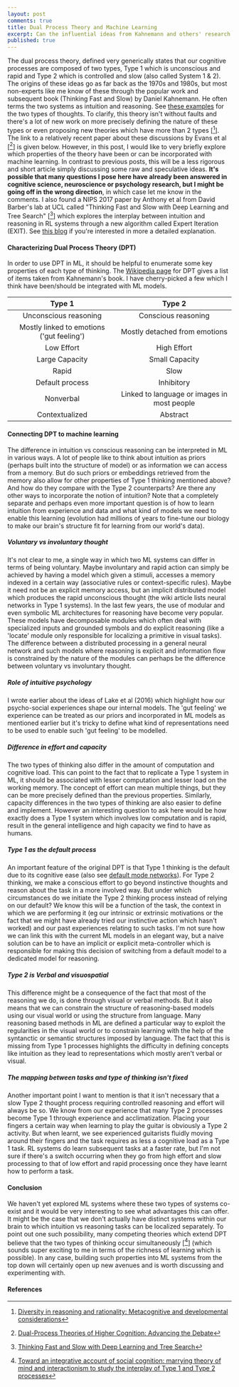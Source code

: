 ```yaml
---
layout: post
comments: true
title: Dual Process Theory and Machine Learning
excerpt: Can the influential ideas from Kahnemann and others' research about humans having two modes of thinking, one fast, one slow, be applied to current machine learning systems
published: true
---
```


The dual process theory, defined very generically states that our cognitive processes are composed of two types, Type 1 which is unconscious and rapid and Type 2 which is controlled and slow (also called System 1 & 2). The origins of these ideas go as far back as the 1970s and 1980s, but most non-experts like me know of these through the popular work and subsequent book (Thinking Fast and Slow) by Daniel Kahnemann. He often terms the two systems as intuition and reasoning. See [these examples](https://en.wikipedia.org/wiki/Thinking,_Fast_and_Slow#Two_systems) for the two types of thoughts. To clarify, this theory isn't without faults and there's a lot of new work on more precisely defining the nature of these types or even proposing new theories which have more than 2 types [[^1]]. The link to a relatively recent paper about these discussions by Evans et al [[^2]] is given below. However, in this post, I would like to very briefly explore which properties of the theory have been or can be incorporated with machine learning. In contrast to previous posts, this will be a less rigorous and short article simply discussing some raw and speculative ideas. **It's possible that many questions I pose here have already been answered in cognitive science, neuroscience or psychology research, but I might be going off in the wrong direction**, in which case let me know in the comments. I also found a NIPS 2017 paper by Anthony et al from David Barber's lab at UCL called "Thinking Fast and Slow with Deep Learning and Tree Search" [[^3]] which explores the interplay between intuition and reasoning in RL systems through a new algorithm called Expert Iteration (EXIT). See [this blog](https://davidbarber.github.io/blog/2017/11/07/Learning-From-Scratch-by-Thinking-Fast-and-Slow-with-Deep-Learning-and-Tree-Search/) if you're interested in more a detailed explanation.

#### Characterizing Dual Process Theory (DPT)

In order to use DPT in ML, it should be helpful to enumerate some key properties of each type of thinking. The [Wikipedia page](https://en.wikipedia.org/wiki/Dual_process_theory#Systems) for DPT gives a list of items taken from Kahnemann's book. I have cherry-picked a few which I think have been/should be integrated with ML models.

|                   **Type 1**                  	|                    **Type 2**                   	|
|:-----------------------------------------:	|:-------------------------------------------:	|
|           Unconscious reasoning           	|             Conscious reasoning             	|
| Mostly linked to emotions ('gut feeling') 	|        Mostly detached from emotions        	|
|                 Low Effort                	|                 High Effort                 	|
|               Large Capacity              	|                Small Capacity               	|
|                   Rapid                   	|                     Slow                    	|
|              Default process              	|                  Inhibitory                 	|
|                 Nonverbal                 	| Linked to language or images in most people 	|
|               Contextualized              	|                   Abstract                  	|

#### Connecting DPT to machine learning

The difference in intuition vs conscious reasoning can be interpreted in ML in various ways. A lot of people like to think about intuition as priors (perhaps built into the structure of model) or as information we can access from a memory. But do such priors or embeddings retrieved from the memory also allow for other properties of Type 1 thinking mentioned above? And how do they compare with the Type 2 counterparts? Are there any other ways to incorporate the notion of intuition? Note that a completely separate and perhaps even more important question is of how to learn intuition from experience and data and what kind of models we need to enable this learning (evolution had millions of years to fine-tune our biology to make our brain's structure fit for learning from our world's data).

##### Voluntary vs involuntary thought

It's not clear to me, a single way in which two ML systems can differ in terms of being voluntary. Maybe involuntary and rapid action can simply be achieved by having a model which given a stimuli, accesses a memory indexed in a certain way (associative rules or context-specific rules). Maybe it need not be an explicit memory access, but an implicit distributed model which produces the rapid unconscious thought (the wiki article lists neural networks in Type 1 systems). In the last few years, the use of modular and even symbolic ML architectures for reasoning have become very popular. These models have decomposable modules which often deal with specialized inputs and grounded symbols and do explicit reasoning (like a 'locate' module only responsible for localizing a primitive in visual tasks). The difference between a distributed processing in a general neural network and such models where reasoning is explicit and information flow is constrained by the nature of the modules can perhaps be the difference between voluntary vs involuntary thought.

##### Role of intuitive psychology

I wrote earlier about the ideas of Lake et al (2016) which highlight how our psycho-social experiences shape our internal models. The 'gut feeling' we experience can be treated as our priors and incorporated in ML models as mentioned earlier  but it's tricky to define what kind of representations need to be used to enable such 'gut feeling' to be modelled.

##### Difference in effort and capacity

The two types of thinking also differ in the amount of computation and cognitive load. This can point to the fact that to replicate a Type 1 system in ML, it should be associated with lesser computation and lesser load on the working memory. The concept of effort can mean multiple things, but they can be more precisely defined than the previous properties. Similarly, capacity differences in the two types of thinking are also easier to define and implement. However an interesting question to ask here would be how exactly does a Type 1 system which involves low computation and is rapid, result in the general intelligence and high capacity we find to have as humans.


##### Type 1 as the default process

An important feature of the original DPT is that Type 1 thinking is the default due to its cognitive ease (also see [default mode networks](https://en.wikipedia.org/wiki/Default_mode_network)). For Type 2 thinking, we make a conscious effort to go beyond instinctive thoughts and reason about the task in a more involved way. But under which circumstances do we initiate the Type 2 thinking process instead of relying on our default? We know this will be a function of the task, the context in which we are performing it (eg our intrinsic or extrinsic motivations or the fact that we might have already tried our instinctive action which hasn't worked) and our past experiences relating to such tasks. I'm not sure how we can link this with the current ML models in an elegant way, but a naive solution can be to have an implicit or explicit meta-controller which is responsible for making this decision of switching from a default model to a dedicated model for reasoning. 

##### Type 2 is Verbal and visuospatial

This difference might be a consequence of the fact that most of the reasoning we do, is done through visual or verbal methods. But it also means that we can constrain the structure of reasoning-based models using our visual world or using the structure from language. Many reasoning based methods in ML are defined a particular way to exploit the regularities in the visual world or to constrain learning with the help of the syntanctic or semantic structures imposed by language. The fact that this is missing from Type 1 processes highlights the difficulty in defining concepts like intuition as they lead to representations which mostly aren't verbal or visual.

##### The mapping between tasks and type of thinking isn't fixed

Another important point I want to mention is that it isn't necessary that a slow Type 2 thought process requiring controlled reasoning and effort will always be so. We know from our experience that many Type 2 processes become Type 1 through experience and acclimatization. Placing your fingers a certain way when learning to play the guitar is obviously a Type 2 activity. But when learnt, we see experienced guitarists fluidly moving around their fingers and the task requires as less a cognitive load as a Type 1 task. RL systems do learn subsequent tasks at a faster rate, but I'm not sure if there's a switch occurring when they go from high effort and slow processing to that of low effort and rapid processing once they have learnt how to perform a task.

#### Conclusion

We haven't yet explored ML systems where these two types of systems co-exist and it would be very interesting to see what advantages this can offer. It might be the case that we don't actually have distinct systems within our brain to which intuition vs reasoning tasks can be localized separately. To point out one such possibility, many competing theories which extend DPT believe that the two types of thinking occur simultaneously [[^4]] \(which sounds super exciting to me in terms of the richness of learning which is possible). In any case, building such properties into ML systems from the top down will certainly open up new avenues and is worth discussing and experimenting with.


#### References

[^1]: [Diversity in reasoning and rationality: Metacognitive and developmental considerations](https://www.cambridge.org/core/journals/behavioral-and-brain-sciences/article/diversity-in-reasoning-and-rationality-metacognitive-and-developmental-considerations/AE82722C96F7E92E852030B7F09940F7)
[^2]: [Dual-Process Theories of Higher Cognition: Advancing the Debate](https://scottbarrykaufman.com/wp-content/uploads/2014/04/dual-process-theory-Evans_Stanovich_PoPS13.pdf)
[^3]: [Thinking Fast and Slow with Deep Learning and Tree Search](https://papers.nips.cc/paper/7120-thinking-fast-and-slow-with-deep-learning-and-tree-search.pdf)
[^4]: [Toward an integrative account of social cognition: marrying theory of mind and interactionism to study the interplay of Type 1 and Type 2 processes](https://www.frontiersin.org/articles/10.3389/fnhum.2012.00274/full)